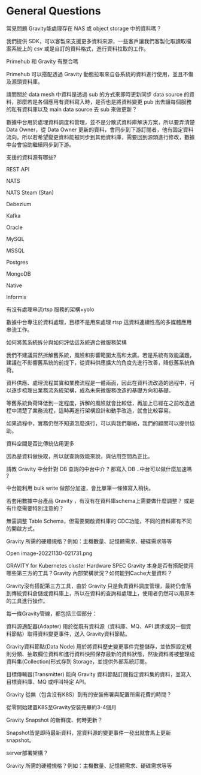 # General Questions
常見問題
Gravity能處理存在 NAS 或 object storage 中的資料嗎？

我們提供 SDK，可以客製來支援更多資料來源，一些客戶讓我們客製化取讀取檔案系統上的 csv 或是自訂的資料格式，進行資料拉取的工作。

Primehub 和 Gravity 有整合嗎

Primehub 可以搭配透過 Gravity 動態拉取來自各系統的資料進行使用，並且不傷及源頭資料庫。

請問關於 data mesh 中資料是透過 sub 的方式來即時更新同步 data source 的資料，那麼若是各個應用有資料寫入時，是否也是將資料變更 pub 出去讓每個服務的私有資料庫以及 main data source 去 sub 來做更新？

數據中台用於處理資料調度和管理，並不是分散式資料庫解決方案，所以要弄清楚 Data Owner，從 Data Owner 更新的資料，會同步到下游訂閱者，他有固定資料流向。所以若希望變更資料能被同步到其他資料庫，需要回到源頭進行修改，數據中台會協助繼續同步到下游。

支援的資料源有哪些?

REST API

NATS

NATS Steam (Stan)

Debezium

Kafka

Oracle

MySQL

MSSQL

Postgres

MongoDB

Native

Informix

有沒有處理串流rtsp 服務的架構+yolo

數據中台專注於資料處理，目標不是用來處理 rtsp 這資料連續性高的多媒體應用串流工作。

如何將舊系統拆分與如何評估這系統適合微服務架構

我們不建議貿然拆解舊系統，風險和影響範圍太高和太廣。若是系統有效能議題，建議在不影響舊系統的前提下，從資料供應擴大的角度先進行改善，降低舊系統負荷。

資料供應、處理流程其實和業務流程是一體兩面，因此在資料流改造的過程中，可以逐步梳理出業務流系統架構，成為未來微服務改造的基礎方向和基礎。

等舊系統負荷降低到一定程度，拆解的風險就會比較低，再加上已經在之前改造過程中清楚了業務流程，這時再進行架構設計和動手改造，就會比較容易。

如果過程中，實務仍然不知道怎麼進行，可以與我們聯絡，我們的顧問可以提供協助。

資料空間是否比傳統佔用更多

因為是資料做快取，所以就查詢效能來說，與佔用空間為正比。

請教 Gravity 中台針對 DB 查詢的中台中介 ? 那寫入 DB ..中台可以做什麼加速嗎 ?

中台能利用 bulk write 做部分加速，會比單筆一條條寫入稍快。

若套用數據中台產品 Gravity ，有沒有在資料庫schema上需要做什麼調整？ 或是有什麼需要特別注意的？

無需調整 Table Schema，但需要開啟資料庫的 CDC功能，不同的資料庫有不同的開啟方式。

Gravity 所需的硬體規格？例如：主機數量、記憶體需求、硬碟需求等等

Open image-20221130-021731.png

GRAVITY for Kubernetes cluster Hardware SPEC
 Gravity 本身是否有搭配使用哪些第三方的工具？Gravity 內部架構狀況？如何能到Cache大量資料？

 Gravity沒有搭配第三方工具，由於 Gravity 只是負責資料調度管理，最終仍會落到傳統資料倉儲或資料庫上，所以在資料的查詢和處理上，使用者仍然可以用原本的工具進行操作。

每一條Gravity管線，都包括三個部分：

資料源適配器(Adapter)
用於從既有資料源（資料庫、MQ、API 請求或另一個資料節點）取得資料變更事件，送入 Gravity資料節點。

Gravity資料節點(Data Node)
用於將資料歷史變更事件完整儲存，並依照設定規則分類、抽取欄位資料和進行資料快照保存最新的資料狀態，然後資料將被整理成資料集(Collection)形式存到 Storage，並提供外部系統訂閱。

目標傳輸器(Transmitter)
能向 Gravity 資料節點訂閱指定資料集的資料，並寫入目標資料庫、MQ 或呼叫特定 API。

 Gravity 從無（包含沒有K8S）到有的安裝佈署與配置所需花費的時間？

從零開始建置K8S至Gravity安裝完畢約3-4個月

 Gravity Snapshot 的新鮮度、何時更新？

Snapshot皆是即時最新資料，當資料源的變更事件一發出就會馬上更新 snapshot。

server部署架構？

 Gravity 所需的硬體規格？例如：主機數量、記憶體需求、硬碟需求等等
